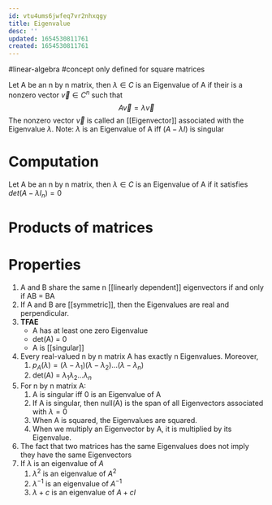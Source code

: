 ```yaml
---
id: vtu4ums6jwfeq7vr2nhxqgy
title: Eigenvalue
desc: ''
updated: 1654530811761
created: 1654530811761
---
```

#linear-algebra #concept
only defined for square matrices

Let A be an n by n matrix, then $\lambda \in C$ is an Eigenvalue of A if their is a nonzero vector $\vec{v} \in C^n$ such that
$$A\vec{v} = \lambda\vec{v}$$
The nonzero vector $\vec{v}$ is called an [[Eigenvector]] associated with the Eigenvalue $\lambda$.
Note: $\lambda$ is an Eigenvalue of A iff $(A-\lambda I)$ is singular
# Computation
Let A be an n by n matrix, then $\lambda \in C$ is an Eigenvalue of A if it satisfies $det(A-\lambda I_n) = 0$

# Products of matrices

# Properties
1. A and B share the same n [[linearly dependent]] eigenvectors if and only if AB = BA
2. If A and B are [[symmetric]], then the Eigenvalues are real and perpendicular.
3. **TFAE**
	- A has at least one zero Eigenvalue
	- det(A) = 0
	- A is [[singular]]
4. Every real-valued n by n matrix A has exactly n Eigenvalues. Moreover,
	1. $p_A(\lambda) = (\lambda - \lambda_1)(\lambda - \lambda_2)...(\lambda - \lambda_n)$
	2. det(A) = $\lambda_1\lambda_2...\lambda_n$
5. For n by n matrix A:
	1. A is singular iff 0 is an Eigenvalue of A
	2. If A is singular, then null(A) is the span of all Eigenvectors associated with $\lambda = 0$
	3. When A is squared, the Eigenvalues are squared.
	4. When we multiply an Eigenvector by A, it is multiplied by its Eigenvalue.
6. The fact that two matrices has the same Eigenvalues does not imply they have the same Eigenvectors
7. If $\lambda$ is an eigenvalue of $A$
	1. $\lambda^2$ is an eigenvalue of $A^2$
	2. $\lambda^{-1}$ is an eigenvalue of $A^{-1}$
	3. 	$\lambda + c$ is an eigenvalue of $A + cI$
